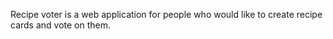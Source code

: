 Recipe voter is a web application for people who would like to create recipe cards and vote on them.
